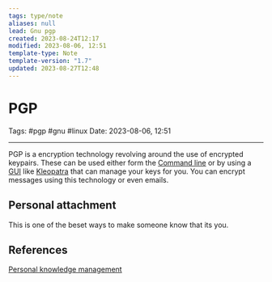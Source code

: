 ```yaml
---
tags: type/note
aliases: null
lead: Gnu pgp
created: 2023-08-24T12:17
modified: 2023-08-06, 12:51
template-type: Note
template-version: "1.7"
updated: 2023-08-27T12:48
---
```


# PGP

Tags: #pgp #gnu #linux 
Date: 2023-08-06, 12:51

---

PGP is a encryption technology revolving around the use of encrypted keypairs. These can be used either form the [Command line](Command%20line) or by using a [GUI](GUI) like [Kleopatra](Kleopatra.md) that can manage your keys for you. You can encrypt messages using this technology or even emails.   

## Personal attachment 

This is one of the beset ways to make someone know that its you. 

## References

[Personal knowledge management](Personal%20knowledge%20management.md)